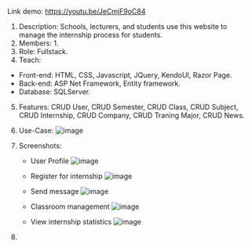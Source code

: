 Link demo: https://youtu.be/JeCmjF9oC84
1. Description: Schools, lecturers, and students use this website to manage the internship process for students.
2. Members: 1.
3. Role: Fullstack.
4. Teach:
 - Front-end: HTML, CSS, Javascript,  JQuery, KendoUI, Razor Page.
 - Back-end: ASP Net Framework, Entity framework.
 - Database: SQLServer.
5. Features: CRUD User, CRUD Semester, CRUD Class, CRUD Subject, CRUD Internship, CRUD Company, CRUD Traning Major, CRUD News.
6. Use-Case:
![image](https://github.com/HongTruongVinh/StudentInternshipManagement/assets/90993408/cc5b8069-1563-43a4-b888-40aab8b05dfe)
7. Screenshots:
   - User Profile
    ![image](https://github.com/HongTruongVinh/StudentInternshipManagement/assets/90993408/ec969be3-dbde-4a8e-9ccc-1053609dea8b)

   - Register for internship
     ![image](https://github.com/HongTruongVinh/StudentInternshipManagement/assets/90993408/61acde78-1321-4c2c-abfe-e4fe32777202)
     
   - Send message
     ![image](https://github.com/HongTruongVinh/StudentInternshipManagement/assets/90993408/5b0b0993-39de-4cd4-b562-2c9772fe613d)

   - Classroom management
     ![image](https://github.com/HongTruongVinh/StudentInternshipManagement/assets/90993408/aac1e589-dd6c-4ae7-8a1a-411241a28c56)

   - View internship statistics
     ![image](https://github.com/HongTruongVinh/StudentInternshipManagement/assets/90993408/eccebaee-6cc2-4d06-a863-ad9c7f459721)

8. 
